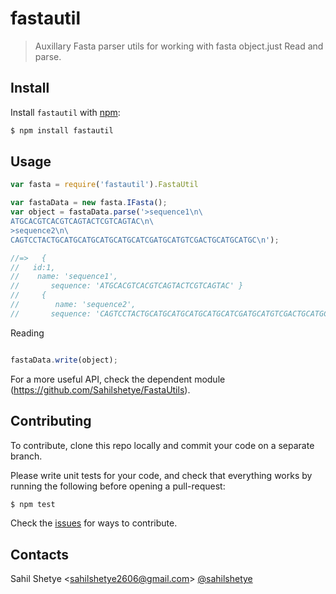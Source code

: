 # fastautil
> Auxillary Fasta parser utils for  working  with fasta object.just Read and parse.


Install
-------

Install ```fastautil``` with [npm](//npmjs.org):

```sh
$ npm install fastautil
```


Usage
-----

```js
var fasta = require('fastautil').FastaUtil

var fastaData = new fasta.IFasta();
var object = fastaData.parse('>sequence1\n\
ATGCACGTCACGTCAGTACTCGTCAGTAC\n\
>sequence2\n\
CAGTCCTACTGCATGCATGCATGCATGCATCGATGCATGTCGACTGCATGCATGC\n');

//=>   { 
//   id:1,
//    name: 'sequence1',
//       sequence: 'ATGCACGTCACGTCAGTACTCGTCAGTAC' }
//     { 
//        name: 'sequence2',
//       sequence: 'CAGTCCTACTGCATGCATGCATGCATGCATCGATGCATGTCGACTGCATGCATGC' }
```

Reading
```js

fastaData.write(object);

```


For a more useful API, check the dependent module (https://github.com/Sahilshetye/FastaUtils).


Contributing
------------

To contribute, clone this repo locally and commit your code on a separate branch.

Please write unit tests for your code, and check that everything works by running the following before opening a pull-request:

```sh
$ npm test
```

Check the [issues](https://github.com/Sahilshetye/FastaUtils/issues) for ways to contribute.

Contacts
--------
Sahil Shetye <[sahilshetye2606@gmail.com](mailto:sahilshetye2606@gmail.com)> [@sahilshetye](//twitter.com/sahilshetye)
